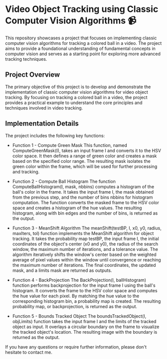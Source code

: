 # Video Object Tracking using Classic Computer Vision Algorithms 📹
This repository showcases a project that focuses on implementing classic computer vision algorithms for tracking a colored ball in a video. The project aims to provide a foundational understanding of fundamental concepts in computer vision and serves as a starting point for exploring more advanced tracking techniques.

## Project Overview
The primary objective of this project is to develop and demonstrate the implementation of classic computer vision algorithms for video object tracking. By focusing on tracking a colored ball in a video, the project provides a practical example to understand the core principles and techniques involved in video tracking.

## Implementation Details
The project includes the following key functions:

* Function 1 - Compute Green Mask
This function, named ComputeGreenMask(I), takes an input frame I and converts it to the HSV color space. It then defines a range of green color and creates a mask based on the specified color range. The resulting mask isolates the green color within the frame, which will be used for further processing and tracking.

* Function 2 - Compute Ball Histogram
The function ComputeBallHistogram(I, mask, nbbins) computes a histogram of the ball's color in the frame. It takes the input frame I, the mask obtained from the previous step, and the number of bins nbbins for histogram computation. The function converts the masked frame to the HSV color space and creates a histogram of the hue values. The resulting histogram, along with bin edges and the number of bins, is returned as the output.

* Function 3 - MeanShift Algorithm
The meanShift(testBP, I, x0, y0, radius, maxIters, tol) function implements the MeanShift algorithm for object tracking. It takes the probability map testBP, the input frame I, the initial coordinates of the object's center (x0 and y0), the radius of the search window, the maximum number of iterations, and a tolerance value. The algorithm iteratively shifts the window's center based on the weighted average of pixel values within the window until convergence or reaching the maximum number of iterations. The final coordinates, the updated mask, and a limits mask are returned as outputs.

* Function 4 - BackProjection
The BackProjection(I, ballHistogram) function performs backprojection for the input frame I using the ball's histogram. It converts the frame to the HSV color space and computes the hue value for each pixel. By matching the hue value to the corresponding histogram bin, a probability map is created. The resulting probability map, or backprojection, is returned as the output.

* Function 5 - Bounds Tracked Object
The boundsTrackedObject(I, objLimits) function takes the input frame I and the limits of the tracked object as input. It overlays a circular boundary on the frame to visualize the tracked object's location. The resulting image with the boundary is returned as the output.


If you have any questions or require further information, please don't hesitate to contact me. 
